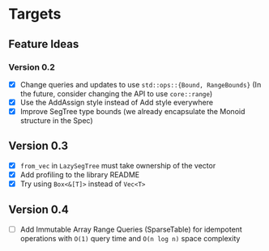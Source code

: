 # Targets

## Feature Ideas

### Version 0.2

- [x] Change queries and updates to use `std::ops::{Bound, RangeBounds}`
  (In the future, consider changing the API to use `core::range`)
- [x] Use the AddAssign style instead of Add style everywhere
- [x] Improve SegTree type bounds (we already encapsulate the Monoid structure in the Spec)

## Version 0.3

- [x] `from_vec` in `LazySegTree` must take ownership of the vector
- [x] Add profiling to the library README
- [x] Try using `Box<&[T]>` instead of `Vec<T>`

## Version 0.4

- [ ] Add Immutable Array Range Queries (SparseTable) for idempotent operations with `O(1)` query time and `O(n log n)` space complexity
